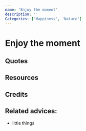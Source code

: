```yaml
---
name: 'Enjoy the moment'
description: ''
Categories: ['Happiness', 'Nature']
---
```

# Enjoy the moment


## Quotes

## Resources

## Credits

## Related advices:

- little things
